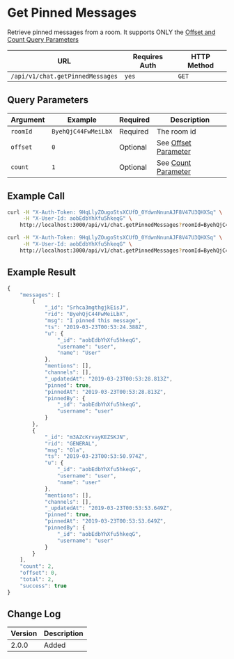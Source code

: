 # Get Pinned Messages

Retrieve pinned messages from a room. It supports ONLY the [Offset and Count Query Parameters](../../other-important-endpoints/offset-and-count-and-sort-info.md)

| URL                              | Requires Auth | HTTP Method |
| -------------------------------- | ------------- | ----------- |
| `/api/v1/chat.getPinnedMessages` | `yes`         | `GET`       |

## Query Parameters

| Argument | Example             | Required | Description                                                                               |
| -------- | ------------------- | -------- | ----------------------------------------------------------------------------------------- |
| `roomId` | `ByehQjC44FwMeiLbX` | Required | The room id                                                                               |
| `offset` | `0`                 | Optional | See [Offset Parameter](../../other-important-endpoints/offset-and-count-and-sort-info.md) |
| `count`  | `1`                 | Optional | See [Count Parameter](../../other-important-endpoints/offset-and-count-and-sort-info.md)  |

## Example Call

```bash
curl -H "X-Auth-Token: 9HqLlyZOugoStsXCUfD_0YdwnNnunAJF8V47U3QHXSq" \
     -H "X-User-Id: aobEdbYhXfu5hkeqG" \
    http://localhost:3000/api/v1/chat.getPinnedMessages?roomId=ByehQjC44FwMeiLbX
```

```bash
curl -H "X-Auth-Token: 9HqLlyZOugoStsXCUfD_0YdwnNnunAJF8V47U3QHXSq" \
     -H "X-User-Id: aobEdbYhXfu5hkeqG" \
    http://localhost:3000/api/v1/chat.getPinnedMessages?roomId=ByehQjC44FwMeiLbX&count=2&offset=0
```

## Example Result

```javascript
{
    "messages": [
        {
            "_id": "Srhca3mgthgjkEisJ",
            "rid": "ByehQjC44FwMeiLbX",
            "msg": "I pinned this message",
            "ts": "2019-03-23T00:53:24.388Z",
            "u": {
                "_id": "aobEdbYhXfu5hkeqG",
                "username": "user",
                "name": "User"
            },
            "mentions": [],
            "channels": [],
            "_updatedAt": "2019-03-23T00:53:28.813Z",
            "pinned": true,
            "pinnedAt": "2019-03-23T00:53:28.813Z",
            "pinnedBy": {
                "_id": "aobEdbYhXfu5hkeqG",
                "username": "user"
            }
        },
        {
            "_id": "m3AZcKrvayKEZSKJN",
            "rid": "GENERAL",
            "msg": "Ola",
            "ts": "2019-03-23T00:53:50.974Z",
            "u": {
                "_id": "aobEdbYhXfu5hkeqG",
                "username": "user",
                "name": "user"
            },
            "mentions": [],
            "channels": [],
            "_updatedAt": "2019-03-23T00:53:53.649Z",
            "pinned": true,
            "pinnedAt": "2019-03-23T00:53:53.649Z",
            "pinnedBy": {
                "_id": "aobEdbYhXfu5hkeqG",
                "username": "user"
            }
        }
    ],
    "count": 2,
    "offset": 0,
    "total": 2,
    "success": true
}
```

## Change Log

| Version | Description |
| ------- | ----------- |
| 2.0.0   | Added       |
